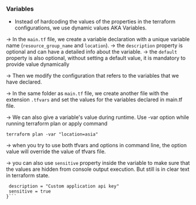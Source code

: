 ### Variables 
- Instead of hardcoding the values of the properties in the terraform configurations, we use dynamic values AKA Variables.

-> In the `main.tf` file, we create a variable declaration with a unique variable name (`resource_group_name` and `location`).
-> the `description` property is optional and can have a detailed info about the variable.
-> the `default` property is also optional, without setting a default value, it is mandatory to provide value dynamically

-> Then we modify the configuration that refers to the variables that we have declared.

-> In the same folder as `main.tf` file, we create another file with the extension `.tfvars` and set the values for the variables declared in main.tf file.

-> We can also give a variable's value during runtime. Use -var option while running terraform plan or apply command

`terraform plan -var "location=asia"`

-> when you try to use both tfvars and options in command line, the option value will override the value of tfvars file.

-> you can also use `sensitive` property inside the variable to make sure that the values are hidden from console output execution. But still is in clear text in terraform state.

```variable "api_key " {
 description = "Custom application api key"
 sensitive = true
}```
